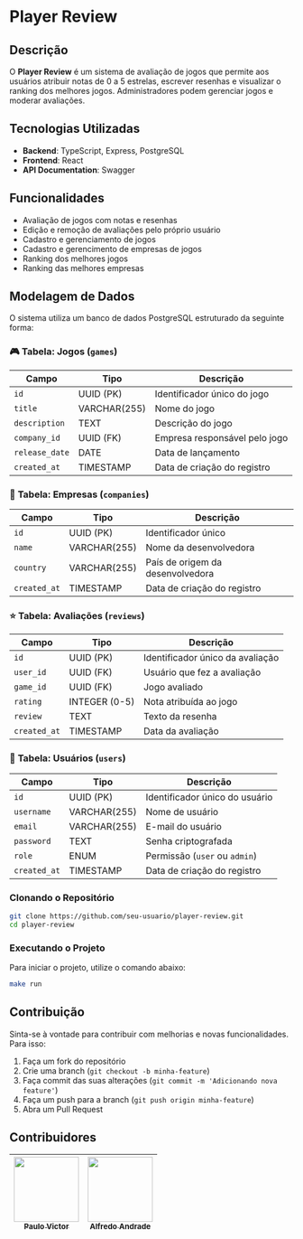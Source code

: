 # Player Review

## Descrição

O **Player Review** é um sistema de avaliação de jogos que permite aos usuários atribuir notas de 0 a 5 estrelas, escrever resenhas e visualizar o ranking dos melhores jogos. Administradores podem gerenciar jogos e moderar avaliações.

## Tecnologias Utilizadas

- **Backend**: TypeScript, Express, PostgreSQL
- **Frontend**: React
- **API Documentation**: Swagger

## Funcionalidades

- Avaliação de jogos com notas e resenhas
- Edição e remoção de avaliações pelo próprio usuário
- Cadastro e gerenciamento de jogos
- Cadastro e gerencimento de empresas de jogos
- Ranking dos melhores jogos
- Ranking das melhores empresas

## Modelagem de Dados

O sistema utiliza um banco de dados PostgreSQL estruturado da seguinte forma:

### 🎮 **Tabela: Jogos (`games`)**

| Campo          | Tipo         | Descrição                     |
| -------------- | ------------ | ----------------------------- |
| `id`           | UUID (PK)    | Identificador único do jogo   |
| `title`        | VARCHAR(255) | Nome do jogo                  |
| `description`  | TEXT         | Descrição do jogo             |
| `company_id`   | UUID (FK)    | Empresa responsável pelo jogo |
| `release_date` | DATE         | Data de lançamento            |
| `created_at`   | TIMESTAMP    | Data de criação do registro   |

### 🏢 **Tabela: Empresas (`companies`)**

| Campo        | Tipo         | Descrição                        |
| ------------ | ------------ | -------------------------------- |
| `id`         | UUID (PK)    | Identificador único              |
| `name`       | VARCHAR(255) | Nome da desenvolvedora           |
| `country`    | VARCHAR(255) | País de origem da desenvolvedora |
| `created_at` | TIMESTAMP    | Data de criação do registro      |

### ⭐ **Tabela: Avaliações (`reviews`)**

| Campo        | Tipo          | Descrição                        |
| ------------ | ------------- | -------------------------------- |
| `id`         | UUID (PK)     | Identificador único da avaliação |
| `user_id`    | UUID (FK)     | Usuário que fez a avaliação      |
| `game_id`    | UUID (FK)     | Jogo avaliado                    |
| `rating`     | INTEGER (0-5) | Nota atribuída ao jogo           |
| `review`     | TEXT          | Texto da resenha                 |
| `created_at` | TIMESTAMP     | Data da avaliação                |

### 👤 **Tabela: Usuários (`users`)**

| Campo        | Tipo         | Descrição                      |
| ------------ | ------------ | ------------------------------ |
| `id`         | UUID (PK)    | Identificador único do usuário |
| `username`   | VARCHAR(255) | Nome de usuário                |
| `email`      | VARCHAR(255) | E-mail do usuário              |
| `password`   | TEXT         | Senha criptografada            |
| `role`       | ENUM         | Permissão (`user` ou `admin`)  |
| `created_at` | TIMESTAMP    | Data de criação do registro    |

### Clonando o Repositório

```sh
git clone https://github.com/seu-usuario/player-review.git
cd player-review
```

### Executando o Projeto

Para iniciar o projeto, utilize o comando abaixo:

```sh
make run
```

## Contribuição

Sinta-se à vontade para contribuir com melhorias e novas funcionalidades. Para isso:

1. Faça um fork do repositório
2. Crie uma branch (`git checkout -b minha-feature`)
3. Faça commit das suas alterações (`git commit -m 'Adicionando nova feature'`)
4. Faça um push para a branch (`git push origin minha-feature`)
5. Abra um Pull Request

## Contribuidores

| [<img src="https://avatars.githubusercontent.com/u/94625698?v=4" width=115><br><sub>Paulo Victor</sub>](https://github.com/paulonc) | [<img src="https://avatars.githubusercontent.com/u/70920004?v=4" width=115><br><sub>Alfredo Andrade</sub>](https://github.com/AlfredoAndrade14) |
| ----------------------------------------------------------------------------------------------------------------------------------- | ----------------------------------------------------------------------------------------------------------------------------------------------- |

